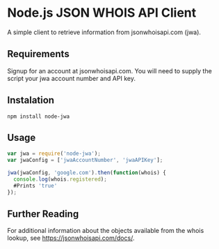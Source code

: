 # Node.js JSON WHOIS API Client
A simple client to retrieve information from jsonwhoisapi.com (jwa). 

## Requirements
Signup for an account at jsonwhoisapi.com. You will need to supply the script your jwa account number and API key.

## Instalation
` npm install node-jwa `

## Usage
```javascript 
var jwa = require('node-jwa');
var jwaConfig = ['jwaAccountNumber', 'jwaAPIKey'];

jwa(jwaConfig, 'google.com').then(function(whois) {
  console.log(whois.registered);
  #Prints 'true' 
});
```

## Further Reading
For additional information about the objects available from the whois lookup, see https://jsonwhoisapi.com/docs/.